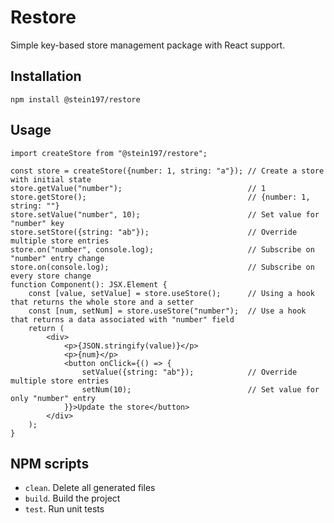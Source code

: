 # Restore
Simple key-based store management package with React support.

## Installation
```
npm install @stein197/restore
```

## Usage
```tsx
import createStore from "@stein197/restore";

const store = createStore({number: 1, string: "a"}); // Create a store with initial state
store.getValue("number");                            // 1
store.getStore();                                    // {number: 1, string: ""}
store.setValue("number", 10);                        // Set value for "number" key
store.setStore({string: "ab"});                      // Override multiple store entries
store.on("number", console.log);                     // Subscribe on "number" entry change
store.on(console.log);                               // Subscribe on every store change
function Component(): JSX.Element {
	const [value, setValue] = store.useStore();      // Using a hook that returns the whole store and a setter
	const [num, setNum] = store.useStore("number");  // Use a hook that returns a data associated with "number" field
	return (
		<div>
			<p>{JSON.stringify(value)}</p>
			<p>{num}</p>
			<button onClick={() => {
				setValue({string: "ab"});            // Override multiple store entries
				setNum(10);                          // Set value for only "number" entry
			}}>Update the store</button>
		</div>
	);
}
```

## NPM scripts
- `clean`. Delete all generated files
- `build`. Build the project
- `test`. Run unit tests
